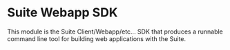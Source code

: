 # Suite Webapp SDK

This module is the Suite Client/Webapp/etc... SDK that produces a runnable command line
tool for building web applications with the Suite.
